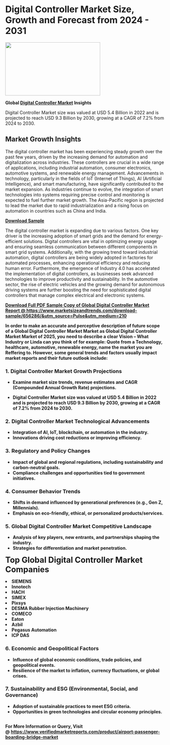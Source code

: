 <H1>Digital Controller Market Size, Growth and Forecast from 2024 - 2031</H1><img class="aligncenter size-medium wp-image-584254" src="https://thirdeyenews.in/wp-content/uploads/2024/09/Global-Market-Research-300x168.jpeg" alt="" width="300" height="168" /><p><strong>Global&nbsp;<a href="https://www.marketsizeandtrends.com/download-sample/656286/&amp;utm_source=Pulse&amp;utm_medium=210">Digital Controller Market</a> Insights</strong></p><p>Digital Controller Market size was valued at USD 5.4 Billion in 2022 and is projected to reach USD 9.3 Billion by 2030, growing at a CAGR of 7.2% from 2024 to 2030.</p><p><h2>Market Growth Insights</h2> <p>The digital controller market has been experiencing steady growth over the past few years, driven by the increasing demand for automation and digitalization across industries. These controllers are crucial in a wide range of applications, including industrial automation, consumer electronics, automotive systems, and renewable energy management. Advancements in technology, particularly in the fields of IoT (Internet of Things), AI (Artificial Intelligence), and smart manufacturing, have significantly contributed to the market expansion. As industries continue to evolve, the integration of smart technologies into systems requiring precise control and monitoring is expected to fuel further market growth. The Asia-Pacific region is projected to lead the market due to rapid industrialization and a rising focus on automation in countries such as China and India.</p> <p><strong><a href="#">Download Sample</a></strong></p> <p>The digital controller market is expanding due to various factors. One key driver is the increasing adoption of smart grids and the demand for energy-efficient solutions. Digital controllers are vital in optimizing energy usage and ensuring seamless communication between different components in smart grid systems. Additionally, with the growing trend toward industrial automation, digital controllers are being widely adopted in factories for automated processes, enhancing operational efficiency and reducing human error. Furthermore, the emergence of Industry 4.0 has accelerated the implementation of digital controllers, as businesses seek advanced technologies to improve productivity and sustainability. In the automotive sector, the rise of electric vehicles and the growing demand for autonomous driving systems are further boosting the need for sophisticated digital controllers that manage complex electrical and electronic systems.</p> <p><strong><a href="#"></p><p><span class=""><strong>Download Full PDF Sample Copy of Global Digital Controller Market Report</strong> @ <a href="https://www.marketsizeandtrends.com/download-sample/656286/&amp;utm_source=Pulse&amp;utm_medium=210" target="_blank">https://www.marketsizeandtrends.com/download-sample/656286/&amp;utm_source=Pulse&amp;utm_medium=210</a></span></p><p>In order to make an accurate and perceptive description of future scope of a Global&nbsp;Digital Controller Market Market as Global&nbsp;Digital Controller Market Market of 2025, you need to describe a clear Vision &ndash; What Industry or Linda can you think of for example: Quote from a Technology, healthcare, automotive, renewable energy, name the market you are Reffering to. However, some general trends and factors usually impact market reports and their future outlook include:</p><h3>1.&nbsp;<strong>Digital Controller Market Growth Projections</strong></h3><ul><li>Examine market size trends, revenue estimates and CAGR (Compounded Annual Growth Rate) projections.</li><li><p>Digital Controller Market size was valued at USD 5.4 Billion in 2022 and is projected to reach USD 9.3 Billion by 2030, growing at a CAGR of 7.2% from 2024 to 2030.</p></li></ul><h3>2.&nbsp;<strong>Digital Controller Market Technological Advancements</strong></h3><ul><li>Integration of AI, IoT, blockchain, or automation in the industry.</li><li>Innovations driving cost reductions or improving efficiency.</li></ul><h3>3.&nbsp;<strong>Regulatory and Policy Changes</strong></h3><ul><li>Impact of global and regional regulations, including sustainability and carbon-neutral goals.</li><li>Compliance challenges and opportunities tied to government initiatives.</li></ul><h3>4.&nbsp;<strong>Consumer Behavior Trends</strong></h3><ul><li>Shifts in demand influenced by generational preferences (e.g., Gen Z, Millennials).</li><li>Emphasis on eco-friendly, ethical, or personalized products/services.</li></ul><h3>5.&nbsp;<strong>Global Digital Controller Market Competitive Landscape</strong></h3><ul><li>Analysis of key players, new entrants, and partnerships shaping the industry.</li><li>Strategies for differentiation and market penetration.</li></ul><p data-pm-slice="1 1 []"><span style="color: inherit; font-family: inherit; font-size: 25px;">Top Global Digital Controller Market Companies</span></p><div class="" data-test-id=""><p><li>SIEMENS</li><li> Innotech</li><li> HACH</li><li> SIMEX</li><li> Pixsys</li><li> DESMA Rubber Injection Machinery</li><li> COMECO</li><li> Eaton</li><li> Azbil</li><li> Pegasus Automation</li><li> ICP DAS</li></p></div><h3>6.&nbsp;<strong>Economic and Geopolitical Factors</strong></h3><ul><li>Influence of global economic conditions, trade policies, and geopolitical events.</li><li>Resilience of the market to inflation, currency fluctuations, or global crises.</li></ul><h3>7.&nbsp;<strong>Sustainability and ESG (Environmental, Social, and Governance)</strong></h3><ul><li>Adoption of sustainable practices to meet ESG criteria.</li><li>Opportunities in green technologies and circular economy principles.</li></ul><h2><strong style="font-size: 14px;">For More Information or Query, Visit @&nbsp;</strong><a style="background-color: #ffffff; font-size: 14px;" href="https://www.marketsizeandtrends.com/report/digital-controller-market/" target="_blank">https://www.verifiedmarketreports.com/product/airport-passenger-boarding-bridge-market</a></h2>
